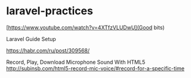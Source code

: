 # laravel-practices

[https://www.youtube.com/watch?v=4XTfzVLUDwU](Good bits)


Laravel Guide Setup 

https://habr.com/ru/post/309568/

Record, Play, Download Microphone Sound With HTML5 
http://subinsb.com/html5-record-mic-voice/#record-for-a-specific-time